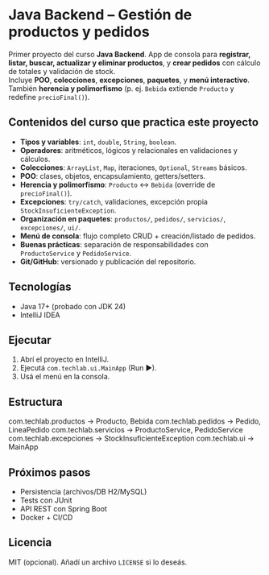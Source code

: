 # Java Backend – Gestión de productos y pedidos

Primer proyecto del curso **Java Backend**. App de consola para **registrar, listar, buscar, actualizar y eliminar productos**, y **crear pedidos** con cálculo de totales y validación de stock.  
Incluye **POO**, **colecciones**, **excepciones**, **paquetes**, y **menú interactivo**. También **herencia y polimorfismo** (p. ej. `Bebida` extiende `Producto` y redefine `precioFinal()`).

## Contenidos del curso que practica este proyecto
- **Tipos y variables**: `int`, `double`, `String`, `boolean`.
- **Operadores**: aritméticos, lógicos y relacionales en validaciones y cálculos.
- **Colecciones**: `ArrayList`, `Map`, iteraciones, `Optional`, `Streams` básicos.
- **POO**: clases, objetos, encapsulamiento, getters/setters.
- **Herencia y polimorfismo**: `Producto` ↔ `Bebida` (override de `precioFinal()`).
- **Excepciones**: `try/catch`, validaciones, excepción propia `StockInsuficienteException`.
- **Organización en paquetes**: `productos/`, `pedidos/`, `servicios/`, `excepciones/`, `ui/`.
- **Menú de consola**: flujo completo CRUD + creación/listado de pedidos.
- **Buenas prácticas**: separación de responsabilidades con `ProductoService` y `PedidoService`.
- **Git/GitHub**: versionado y publicación del repositorio.

## Tecnologías
- Java 17+ (probado con JDK 24)
- IntelliJ IDEA

## Ejecutar
1. Abrí el proyecto en IntelliJ.
2. Ejecutá `com.techlab.ui.MainApp` (Run ▶).
3. Usá el menú en la consola.

## Estructura
com.techlab.productos -> Producto, Bebida
com.techlab.pedidos -> Pedido, LineaPedido
com.techlab.servicios -> ProductoService, PedidoService
com.techlab.excepciones -> StockInsuficienteException
com.techlab.ui -> MainApp

## Próximos pasos
- Persistencia (archivos/DB H2/MySQL)
- Tests con JUnit
- API REST con Spring Boot
- Docker + CI/CD

## Licencia
MIT (opcional). Añadí un archivo `LICENSE` si lo deseás.

